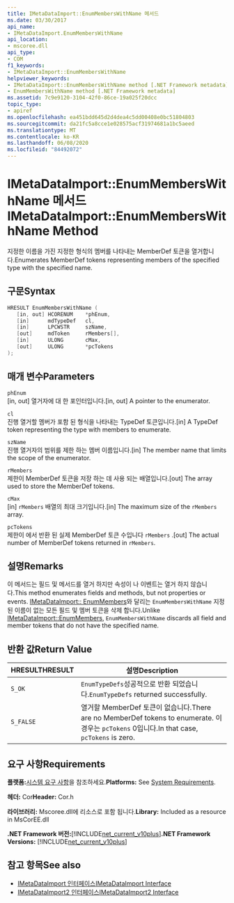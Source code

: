 ```yaml
---
title: IMetaDataImport::EnumMembersWithName 메서드
ms.date: 03/30/2017
api_name:
- IMetaDataImport.EnumMembersWithName
api_location:
- mscoree.dll
api_type:
- COM
f1_keywords:
- IMetaDataImport::EnumMembersWithName
helpviewer_keywords:
- IMetaDataImport::EnumMembersWithName method [.NET Framework metadata]
- EnumMembersWithName method [.NET Framework metadata]
ms.assetid: 7c9e9120-3104-42f0-86ce-19a025f20dcc
topic_type:
- apiref
ms.openlocfilehash: ea451bdd645d2d4dea4c5dd00408e0bc51804803
ms.sourcegitcommit: da21fc5a8cce1e028575acf31974681a1bc5aeed
ms.translationtype: MT
ms.contentlocale: ko-KR
ms.lasthandoff: 06/08/2020
ms.locfileid: "84492072"
---
```

# <a name="imetadataimportenummemberswithname-method"></a><span data-ttu-id="923b9-102">IMetaDataImport::EnumMembersWithName 메서드</span><span class="sxs-lookup"><span data-stu-id="923b9-102">IMetaDataImport::EnumMembersWithName Method</span></span>
<span data-ttu-id="923b9-103">지정한 이름을 가진 지정한 형식의 멤버를 나타내는 MemberDef 토큰을 열거합니다.</span><span class="sxs-lookup"><span data-stu-id="923b9-103">Enumerates MemberDef tokens representing members of the specified type with the specified name.</span></span>  
  
## <a name="syntax"></a><span data-ttu-id="923b9-104">구문</span><span class="sxs-lookup"><span data-stu-id="923b9-104">Syntax</span></span>  
  
```cpp  
HRESULT EnumMembersWithName (  
   [in, out] HCORENUM    *phEnum,
   [in]      mdTypeDef   cl,
   [in]      LPCWSTR     szName,
   [out]     mdToken     rMembers[],
   [in]      ULONG       cMax,
   [out]     ULONG       *pcTokens  
);  
```  
  
## <a name="parameters"></a><span data-ttu-id="923b9-105">매개 변수</span><span class="sxs-lookup"><span data-stu-id="923b9-105">Parameters</span></span>  
 `phEnum`  
 <span data-ttu-id="923b9-106">[in, out] 열거자에 대 한 포인터입니다.</span><span class="sxs-lookup"><span data-stu-id="923b9-106">[in, out] A pointer to the enumerator.</span></span>  
  
 `cl`  
 <span data-ttu-id="923b9-107">진행 열거할 멤버가 포함 된 형식을 나타내는 TypeDef 토큰입니다.</span><span class="sxs-lookup"><span data-stu-id="923b9-107">[in] A TypeDef token representing the type with members to enumerate.</span></span>  
  
 `szName`  
 <span data-ttu-id="923b9-108">진행 열거자의 범위를 제한 하는 멤버 이름입니다.</span><span class="sxs-lookup"><span data-stu-id="923b9-108">[in] The member name that limits the scope of the enumerator.</span></span>  
  
 `rMembers`  
 <span data-ttu-id="923b9-109">제한이 MemberDef 토큰을 저장 하는 데 사용 되는 배열입니다.</span><span class="sxs-lookup"><span data-stu-id="923b9-109">[out] The array used to store the MemberDef tokens.</span></span>  
  
 `cMax`  
 <span data-ttu-id="923b9-110">[in] `rMembers` 배열의 최대 크기입니다.</span><span class="sxs-lookup"><span data-stu-id="923b9-110">[in] The maximum size of the `rMembers` array.</span></span>  
  
 `pcTokens`  
 <span data-ttu-id="923b9-111">제한이 에서 반환 된 실제 MemberDef 토큰 수입니다 `rMembers` .</span><span class="sxs-lookup"><span data-stu-id="923b9-111">[out] The actual number of MemberDef tokens returned in `rMembers`.</span></span>  
  
## <a name="remarks"></a><span data-ttu-id="923b9-112">설명</span><span class="sxs-lookup"><span data-stu-id="923b9-112">Remarks</span></span>  
 <span data-ttu-id="923b9-113">이 메서드는 필드 및 메서드를 열거 하지만 속성이 나 이벤트는 열거 하지 않습니다.</span><span class="sxs-lookup"><span data-stu-id="923b9-113">This method enumerates fields and methods, but not properties or events.</span></span> <span data-ttu-id="923b9-114">[IMetaDataImport:: EnumMembers](imetadataimport-enummembers-method.md)와 달리는 `EnumMembersWithName` 지정 된 이름이 없는 모든 필드 및 멤버 토큰을 삭제 합니다.</span><span class="sxs-lookup"><span data-stu-id="923b9-114">Unlike [IMetaDataImport::EnumMembers](imetadataimport-enummembers-method.md), `EnumMembersWithName` discards all field and member tokens that do not have the specified name.</span></span>  
  
## <a name="return-value"></a><span data-ttu-id="923b9-115">반환 값</span><span class="sxs-lookup"><span data-stu-id="923b9-115">Return Value</span></span>  
  
|<span data-ttu-id="923b9-116">HRESULT</span><span class="sxs-lookup"><span data-stu-id="923b9-116">HRESULT</span></span>|<span data-ttu-id="923b9-117">설명</span><span class="sxs-lookup"><span data-stu-id="923b9-117">Description</span></span>|  
|-------------|-----------------|  
|`S_OK`|<span data-ttu-id="923b9-118">`EnumTypeDefs`성공적으로 반환 되었습니다.</span><span class="sxs-lookup"><span data-stu-id="923b9-118">`EnumTypeDefs` returned successfully.</span></span>|  
|`S_FALSE`|<span data-ttu-id="923b9-119">열거할 MemberDef 토큰이 없습니다.</span><span class="sxs-lookup"><span data-stu-id="923b9-119">There are no MemberDef tokens to enumerate.</span></span> <span data-ttu-id="923b9-120">이 경우는 `pcTokens` 0입니다.</span><span class="sxs-lookup"><span data-stu-id="923b9-120">In that case, `pcTokens` is zero.</span></span>|  
  
## <a name="requirements"></a><span data-ttu-id="923b9-121">요구 사항</span><span class="sxs-lookup"><span data-stu-id="923b9-121">Requirements</span></span>  
 <span data-ttu-id="923b9-122">**플랫폼:**[시스템 요구 사항](../../get-started/system-requirements.md)을 참조하세요.</span><span class="sxs-lookup"><span data-stu-id="923b9-122">**Platforms:** See [System Requirements](../../get-started/system-requirements.md).</span></span>  
  
 <span data-ttu-id="923b9-123">**헤더:** Cor</span><span class="sxs-lookup"><span data-stu-id="923b9-123">**Header:** Cor.h</span></span>  
  
 <span data-ttu-id="923b9-124">**라이브러리:** Mscoree.dll에 리소스로 포함 됩니다.</span><span class="sxs-lookup"><span data-stu-id="923b9-124">**Library:** Included as a resource in MsCorEE.dll</span></span>  
  
 <span data-ttu-id="923b9-125">**.NET Framework 버전:**[!INCLUDE[net_current_v10plus](../../../../includes/net-current-v10plus-md.md)]</span><span class="sxs-lookup"><span data-stu-id="923b9-125">**.NET Framework Versions:** [!INCLUDE[net_current_v10plus](../../../../includes/net-current-v10plus-md.md)]</span></span>  
  
## <a name="see-also"></a><span data-ttu-id="923b9-126">참고 항목</span><span class="sxs-lookup"><span data-stu-id="923b9-126">See also</span></span>

- [<span data-ttu-id="923b9-127">IMetaDataImport 인터페이스</span><span class="sxs-lookup"><span data-stu-id="923b9-127">IMetaDataImport Interface</span></span>](imetadataimport-interface.md)
- [<span data-ttu-id="923b9-128">IMetaDataImport2 인터페이스</span><span class="sxs-lookup"><span data-stu-id="923b9-128">IMetaDataImport2 Interface</span></span>](imetadataimport2-interface.md)
